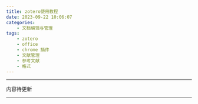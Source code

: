 ```yaml
---
title: zotero使用教程
date: 2023-09-22 10:06:07
categories:
	- 文档编辑与管理
tags: 
	- zotero
	- office
	- chrome 插件
	- 文献管理
	- 参考文献
	- 格式
---
```

*****
内容待更新
*****